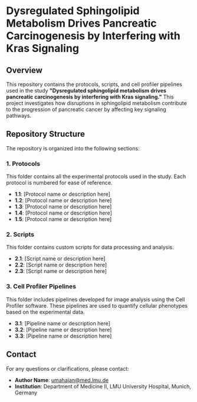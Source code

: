 # Dysregulated Sphingolipid Metabolism Drives Pancreatic Carcinogenesis by Interfering with Kras Signaling

## Overview
This repository contains the protocols, scripts, and cell profiler pipelines used in the study **"Dysregulated sphingolipid metabolism drives pancreatic carcinogenesis by interfering with Kras signaling."** This project investigates how disruptions in sphingolipid metabolism contribute to the progression of pancreatic cancer by affecting key signaling pathways.

## Repository Structure
The repository is organized into the following sections:

### 1. Protocols
This folder contains all the experimental protocols used in the study. Each protocol is numbered for ease of reference.

- **1.1**: [Protocol name or description here]
- **1.2**: [Protocol name or description here]
- **1.3**: [Protocol name or description here]
- **1.4**: [Protocol name or description here]
- **1.5**: [Protocol name or description here]

### 2. Scripts
This folder contains custom scripts for data processing and analysis.

- **2.1**: [Script name or description here]
- **2.2**: [Script name or description here]
- **2.3**: [Script name or description here]

### 3. Cell Profiler Pipelines
This folder includes pipelines developed for image analysis using the Cell Profiler software. These pipelines are used to quantify cellular phenotypes based on the experimental data.

- **3.1**: [Pipeline name or description here]
- **3.2**: [Pipeline name or description here]
- **3.3**: [Pipeline name or description here]

## Contact
For any questions or clarifications, please contact:

- **Author Name**: umahajan@med.lmu.de
- **Institution**: Department of Medicine II, LMU University Hospital, Munich, Germany
